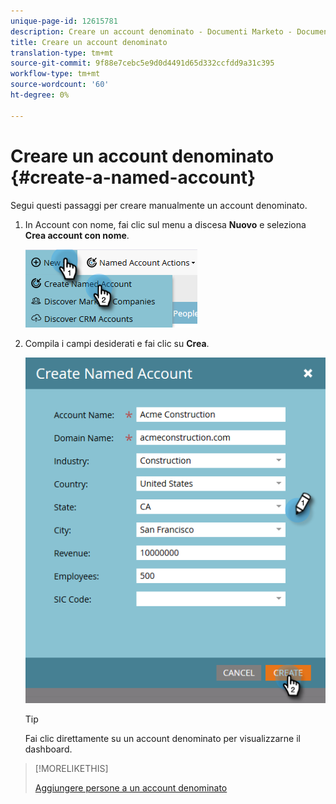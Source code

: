 ```yaml
---
unique-page-id: 12615781
description: Creare un account denominato - Documenti Marketo - Documentazione del prodotto
title: Creare un account denominato
translation-type: tm+mt
source-git-commit: 9f88e7cebc5e9d0d4491d65d332ccfdd9a31c395
workflow-type: tm+mt
source-wordcount: '60'
ht-degree: 0%

---
```



# Creare un account denominato {#create-a-named-account}

Segui questi passaggi per creare manualmente un account denominato.

1. In Account con nome, fai clic sul menu a discesa **Nuovo** e seleziona **Crea account con nome**.

   ![](assets/two-1.png)

1. Compila i campi desiderati e fai clic su **Crea**.

   ![](assets/three-1.png)

   >[!TIP]
   >
   >Fai clic direttamente su un account denominato per visualizzarne il dashboard.

>[!MORELIKETHIS]
>
>[Aggiungere persone a un account denominato](/help/marketo/product-docs/target-account-management/target/named-accounts/add-people-to-a-named-account.md)
